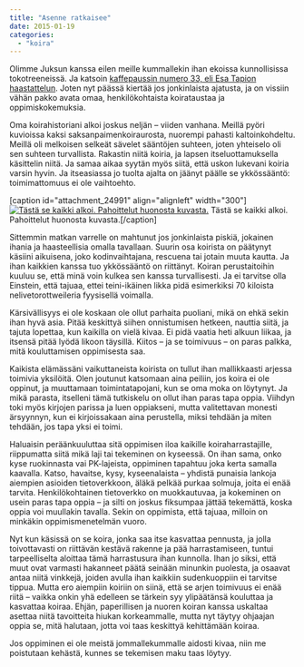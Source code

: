 ```yaml
---
title: "Asenne ratkaisee"
date: 2015-01-19
categories: 
  - "koira"
---
```


Olimme Juksun kanssa eilen meille kummallekin ihan ekoissa kunnollisissa tokotreeneissä. Ja katsoin [kaffepaussin numero 33, eli Esa Tapion haastattelun](https://www.katiska.eu/katiska/videot/33-esa-tapio/ "33: Esa Tapio"). Joten nyt päässä kiertää jos jonkinlaista ajatusta, ja on vissiin vähän pakko avata omaa, henkilökohtaista koirataustaa ja oppimiskokemuksia.

<!--more-->

Oma koirahistoriani alkoi joskus neljän – viiden vanhana. Meillä pyöri kuvioissa kaksi saksanpaimenkoiraurosta, nuorempi pahasti kaltoinkohdeltu. Meillä oli melkoisen selkeät sävelet sääntöjen suhteen, joten yhteiselo oli sen suhteen turvallista. Rakastin niitä koiria, ja lapsen itseluottamuksella käsittelin niitä. Ja samaa aikaa syytän myös siitä, että uskon lukevani koiria varsin hyvin. Ja itseasiassa jo tuolta ajalta on jäänyt päälle se ykkössääntö: toimimattomuus ei ole vaihtoehto.

\[caption id="attachment\_24991" align="alignleft" width="300"\][![Tästä se kaikki alkoi. Pahoittelut huonosta kuvasta.](images/Sakut-300x225.jpg)](https://www.katiska.eu/wp-content/uploads/2015/01/Sakut.jpg) Tästä se kaikki alkoi. Pahoittelut huonosta kuvasta.\[/caption\]

Sittemmin matkan varrelle on mahtunut jos jonkinlaista piskiä, jokainen ihania ja haasteellisia omalla tavallaan. Suurin osa koirista on päätynyt käsiini aikuisena, joko kodinvaihtajana, rescuena tai jotain muuta kautta. Ja ihan kaikkien kanssa tuo ykkössääntö on riittänyt. Koiran perustaitoihin kuuluu se, että minä voin kulkea sen kanssa turvallisesti. Ja ei tarvitse olla Einstein, että tajuaa, ettei teini-ikäinen likka pidä esimerkiksi 70 kiloista nelivetorottweileria fyysisellä voimalla.

Kärsivällisyys ei ole koskaan ole ollut parhaita puoliani, mikä on ehkä sekin ihan hyvä asia. Pitää keskittyä siihen onnistumisen hetkeen, nauttia siitä, ja tajuta lopettaa, kun kaikilla on vielä kivaa. Ei pidä vaatia heti alkuun liikaa, ja itsensä pitää lyödä likoon täysillä. Kiitos – ja se toimivuus – on paras palkka, mitä kouluttamisen oppimisesta saa.

Kaikista elämässäni vaikuttaneista koirista on tullut ihan mallikkaasti arjessa toimivia yksilöitä. Olen joutunut katsomaan aina peiliin, jos koira ei ole oppinut, ja muuttamaan toimintatapojani, kun se oma moka on löytynyt. Ja mikä parasta, itselleni tämä tutkiskelu on ollut ihan paras tapa oppia. Viihdyn toki myös kirjojen parissa ja luen oppiakseni, mutta valitettavan monesti ärsyynnyn, kun ei kirjoissakaan aina perustella, miksi tehdään ja miten tehdään, jos tapa yksi ei toimi.

Haluaisin peräänkuuluttaa sitä oppimisen iloa kaikille koiraharrastajille, riippumatta siitä mikä laji tai tekeminen on kyseessä. On ihan sama, onko kyse ruokinnasta vai PK-lajeista, oppiminen tapahtuu joka kerta samalla kaavalla. Katso, havaitse, kysy, kyseenalaista – yhdistä punaisia lankoja aiempien asioiden tietoverkkoon, äläkä pelkää purkaa solmuja, joita ei enää tarvita. Henkilökohtainen tietoverkko on muokkautuvaa, ja kokeminen on usein paras tapa oppia – ja silti on joskus fiksumpaa jättää tekemättä, koska oppia voi muullakin tavalla. Sekin on oppimista, että tajuaa, milloin on minkäkin oppimismenetelmän vuoro.

Nyt kun käsissä on se koira, jonka saa itse kasvattaa pennusta, ja jolla toivottavasti on riittävän kestävä rakenne ja pää harrastamiseen, tuntui tarpeelliselta aloittaa tämä harrastusura ihan kunnolla. Ihan jo siksi, että muut ovat varmasti hakanneet päätä seinään minunkin puolesta, ja osaavat antaa niitä vinkkejä, joiden avulla ihan kaikkiin sudenkuoppiin ei tarvitse tippua. Mutta ero aiempiin koiriin on siinä, että se arjen toimivuus ei enää riitä – vaikka onkin yhä edelleen se tärkein syy ylipäätänsä kouluttaa ja kasvattaa koiraa. Ehjän, paperillisen ja nuoren koiran kanssa uskaltaa asettaa niitä tavoitteita hiukan korkeammalle, mutta nyt täytyy ohjaajan oppia se, mitä halutaan, jotta voi taas keskittyä kehittämään koiraa.

Jos oppiminen ei ole meistä jommallekummalle aidosti kivaa, niin me poistutaan kehästä, kunnes se tekemisen maku taas löytyy.
